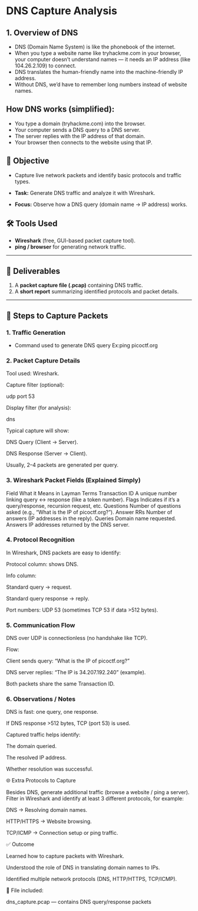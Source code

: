 # DNS Capture Analysis
## 1. Overview of DNS

- DNS (Domain Name System) is like the phonebook of the internet.
- When you type a website name like tryhackme.com in your browser, your computer doesn’t understand names — it needs an IP address (like 104.26.2.109) to connect.
- DNS translates the human-friendly name into the machine-friendly IP address.
- Without DNS, we’d have to remember long numbers instead of website names.

## How DNS works (simplified):
- You type a domain (tryhackme.com) into the browser.
- Your computer sends a DNS query to a DNS server.
- The server replies with the IP address of that domain.
- Your browser then connects to the website using that IP.

## 🎯 Objective
- Capture live network packets and identify basic protocols and traffic types.

- **Task:** Generate DNS traffic and analyze it with Wireshark.  
- **Focus:** Observe how a DNS query (domain name → IP address) works.  

## 🛠 Tools Used
- **Wireshark** (free, GUI-based packet capture tool).  
- **ping / browser** for generating network traffic.  

---

## 📂 Deliverables
1. A **packet capture file (.pcap)** containing DNS traffic.  
2. A **short report** summarizing identified protocols and packet details.  

---

## 🧭 Steps to Capture Packets

### 1. Traffic Generation
- Command used to generate DNS query Ex:ping picoctf.org


### 2. Packet Capture Details

Tool used: Wireshark.

Capture filter (optional):

udp port 53


Display filter (for analysis):

dns


Typical capture will show:

DNS Query (Client → Server).

DNS Response (Server → Client).

Usually, 2–4 packets are generated per query.

### 3. Wireshark Packet Fields (Explained Simply)
Field	What it Means in Layman Terms
Transaction ID	A unique number linking query ↔ response (like a token number).
Flags	Indicates if it’s a query/response, recursion request, etc.
Questions	Number of questions asked (e.g., “What is the IP of picoctf.org?”).
Answer RRs	Number of answers (IP addresses in the reply).
Queries	Domain name requested.
Answers	IP addresses returned by the DNS server.

### 4. Protocol Recognition

In Wireshark, DNS packets are easy to identify:

Protocol column: shows DNS.

Info column:

Standard query → request.

Standard query response → reply.

Port numbers: UDP 53 (sometimes TCP 53 if data >512 bytes).

### 5. Communication Flow

DNS over UDP is connectionless (no handshake like TCP).

Flow:

Client sends query: “What is the IP of picoctf.org?”

DNS server replies: “The IP is 34.207.192.240” (example).

Both packets share the same Transaction ID.

### 6. Observations / Notes

DNS is fast: one query, one response.

If DNS response >512 bytes, TCP (port 53) is used.

Captured traffic helps identify:

The domain queried.

The resolved IP address.

Whether resolution was successful.

🌐 Extra Protocols to Capture

Besides DNS, generate additional traffic (browse a website / ping a server).
Filter in Wireshark and identify at least 3 different protocols, for example:

DNS → Resolving domain names.

HTTP/HTTPS → Website browsing.

TCP/ICMP → Connection setup or ping traffic.

✅ Outcome

Learned how to capture packets with Wireshark.

Understood the role of DNS in translating domain names to IPs.

Identified multiple network protocols (DNS, HTTP/HTTPS, TCP/ICMP).

📎 File included:

dns_capture.pcap — contains DNS query/response packets
